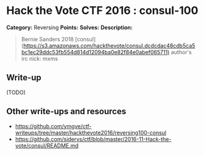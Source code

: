 # Hack the Vote CTF 2016 : consul-100

**Category:** Reversing
**Points:**
**Solves:**
**Description:**

> Bernie Sanders 2018  [consul](<https://s3.amazonaws.com/hackthevote/consul.dcdcdac48cdb5ca5bc1ec29ddc53fb554d814d12094ba0e82f84e0abef065711)>    author's irc nick: mxms


## Write-up

(TODO)

## Other write-ups and resources

* https://github.com/ymgve/ctf-writeups/tree/master/hackthevote2016/reversing100-consul
* https://github.com/sidervs/ctf/blob/master/2016-11-Hack-the-vote/consul/README.md
